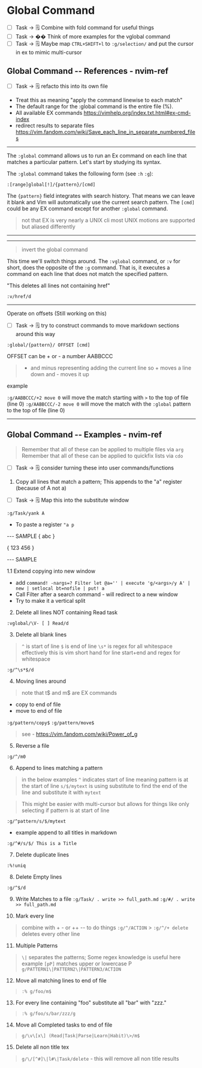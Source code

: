 # Global Command

- [ ] Task -> 🗒️ Combine with fold command for useful things
- [ ] Task -> ��️ Think of more examples for the vglobal command
- [ ] Task -> 🗒️ Maybe map `CTRL+SHIFT+l` to `:g/selection/` and put the cursor in ex to mimic multi-cursor

## Global Command -- References - nvim-ref

- [ ] Task -> 🗒️ refacto this into its own file

- Treat this as meaning "apply the command linewise to each match"
- The default range for the :global command is the entire file (%).
- All available EX commands https://vimhelp.org/index.txt.html#ex-cmd-index
- redirect results to separate files https://vim.fandom.com/wiki/Save_each_line_in_separate_numbered_files

---

The `:global` command allows us to run an Ex command on each line that matches
a particular pattern. Let's start by studying its syntax.

The `:global` command takes the following form (see `:h` `:g`):

`:[range]global[!]/{pattern}/[cmd]`

The `{pattern}` field integrates with search history. That means we can leave it
blank and Vim will automatically use the current search pattern.
The `[cmd]` could be any EX command except for another `:global` command.

> not that EX is very nearly a UNIX cli most UNIX motions are supported but aliased differently

---

---

> invert the global command

This time we'll switch things around. The `:vglobal` command, or `:v` for short,
does the opposite of the `:g` command. That is, it executes a command on each
line that does not match the specified pattern.

"This deletes all lines not containing href"

`:v/href/d`

---

Operate on offsets (Still working on this)

- [ ] Task -> 🗒️ try to construct commands to move markdown sections around this way

`:global/{pattern}/ OFFSET [cmd]`

OFFSET can be + or - a number AABBCCC

> - and minus representing adding the current line so + moves a line down and - moves it up

example

`:g/AABBCCC/+2 move 0` will move the match starting with `>` to the top of file (line 0)
`:g/AABBCCC/-2 move 0` will move the match with the `:global` pattern to the top of file (line 0)

---

## Global Command -- Examples - nvim-ref

> Remember that all of these can be applied to multiple files via `arg`
> Remember that all of these can be applied to quickfix lists via `cdo`

- [ ] Task -> 🗒️ consider turning these into user commands/functions

1. Copy all lines that match a pattern; This appends to the "a" register (because of A not a)

- [ ] Task -> 🗒️ Map this into the substitute window

`:g/Task/yank A`

- To paste a register `"a p`

--- SAMPLE
{
abc
}

{
123
456
}

--- SAMPLE

1.1 Extend copying into new window

- add `command! -nargs=? Filter let @a='' | execute 'g/<args>/y A' | new | setlocal bt=nofile | put! a`
- Call Filter after a search command - will redirect to a new window
- Try to make it a vertical split

2. Delete all lines NOT containing Read task

`:vglobal/\V- [ ] Read/d`

3. Delete all blank lines

> `^` is start of line `$` is end of line `\s*` is regex for all whitespace
> effectively this is vim short hand for line start+end and regex for whitespace

`:g/^\s*$/d`

4. Moving lines around

> note that t$ and m$ are EX commands

- copy to end of file
- move to end of file

`:g/pattern/copy$`
`:g/pattern/move$`

> see - https://vim.fandom.com/wiki/Power_of_g

5. Reverse a file

`:g/^/m0`

6. Append to lines matching a pattern

> in the below examples `^` indicates start of line meaning pattern is at the start of line
> `s/$/mytext` is using substitute to find the end of the line and substitute it with `mytext`

> This might be easier with multi-cursor but allows for things like only selecting if pattern is at start of line

`:g/^pattern/s/$/mytext`

- example append to all titles in markdown

`:g/^#/s/$/ This is a Title`

7. Delete duplicate lines

`:%!uniq`

8. Delete Empty lines

`:g/^$/d`

9. Write Matches to a file
   `:g/Task/ . write >> full_path.md`
   `:g/#/ . write >> full_path.md`

10. Mark every line

> combine with + - or ++ -- to do things
> `:g/^/ACTION` > `:g/^/+ delete` deletes every other line

11. Multiple Patterns

> `\|` separates the patterns; Some regex knowledge is useful here example `[pP]` matches upper or lowercase P
> `g/PATTERN1\|PATTERN2\|PATTERN3/ACTION`

12. Move all matching lines to end of file

> `:% g/foo/m$`

13. For every line containing "foo" substitute all "bar" with "zzz."

> `:% g/foo/s/bar/zzz/g`

14. Move all Completed tasks to end of file

> `g/\v\[x\] (Read|Task|Parse|Learn|Habit)\>/m$`

15. Delete all non title tex

> `g/\/[^#]\|l#\|Task/delete` - this will remove all non title results
